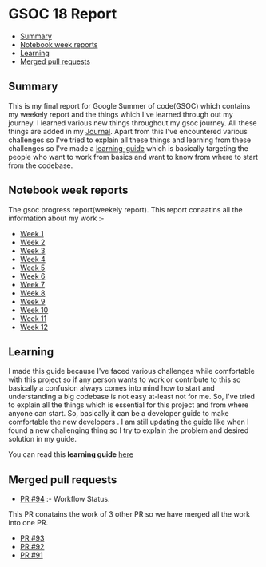# GSOC 18 Report

- [Summary](#summary)
- [Notebook week reports](#notebook-week-reports)
- [Learning](#learning)
- [Merged pull requests](#merged-pull-requests)


## Summary

This is my final report for Google Summer of code(GSOC) which contains my weekely report and the things which I've learned 
through out my journey. I learned various new things throughout my gsoc journey. All these things are added in my [Journal](#notebook-week-reports).
Apart from this I've encountered various challenges so I've tried to explain all these things and learning from these 
challenges so I've made a [learning-guide](https://github.com/bionode/gsoc18/blob/master/learning.md) which is basically
targeting the people who want to work from basics and want to know from where to start from the codebase.



## Notebook week reports

The gsoc progress report(weekely report). This report conaatins all the information about my work :-

* [Week 1](https://github.com/bionode/gsoc18/blob/master/Journal/week_1.md)
* [Week 2](https://github.com/bionode/gsoc18/blob/master/Journal/week_2.md)
* [Week 3](https://github.com/bionode/gsoc18/blob/master/Journal/week_3.md)
* [Week 4](https://github.com/bionode/gsoc18/blob/master/Journal/week_4.md)
* [Week 5](https://github.com/bionode/gsoc18/blob/master/Journal/week_5.md)
* [Week 6](https://github.com/bionode/gsoc18/blob/master/Journal/week_6.md)
* [Week 7](https://github.com/bionode/gsoc18/blob/master/Journal/week_7.md)
* [Week 8](https://github.com/bionode/gsoc18/blob/master/Journal/week_8.md)
* [Week 9](https://github.com/bionode/gsoc18/blob/master/Journal/week_9.md)
* [Week 10](https://github.com/bionode/gsoc18/blob/master/Journal/week_10.md)
* [Week 11](https://github.com/bionode/gsoc18/blob/master/Journal/week_11.md)
* [Week 12](https://github.com/bionode/gsoc18/blob/master/Journal/week_12.md)


## Learning

I made this guide because I've faced various challenges while comfortable with this project so if any person
wants to work or contribute to this so basically a confusion always comes into mind how to start and understanding a
big codebase is not easy at-least not for me. So, I've tried to explain all the things which is essential for this 
project and from where anyone can start. So, basically it can be a developer guide to make comfortable the new developers
. I am still updating the guide like when I found a new challenging thing so I try to explain the problem and desired
solution in my guide.

You can read this **learning guide** [here](https://github.com/bionode/gsoc18/blob/master/learning.md)


## Merged pull requests

* [PR #94](https://github.com/bionode/bionode-watermill/pull/94) :- Workflow Status.

This PR conatains the work of 3 other PR so we have merged all the work into one PR.
* [PR #93](https://github.com/bionode/bionode-watermill/pull/93)
* [PR #92](https://github.com/bionode/bionode-watermill/pull/92)
* [PR #91](https://github.com/bionode/bionode-watermill/pull/91)


